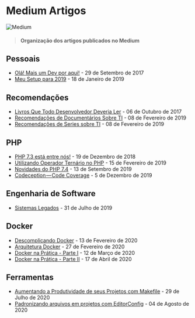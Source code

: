 # Medium Artigos
![Medium](https://www.incimages.com/uploaded_files/inlineimage/630x0/Wordmark_Black_46681.jpg)
> #### Organização dos artigos publicados no Medium


## Pessoais
- [Olá! Mais um Dev por aqui!](https://medium.com/@IgorSantos17/ol%C3%A1-mais-um-dev-por-aqui-bdf62253c0af) - 29 de Setembro de 2017
- [Meu Setup para 2019](https://medium.com/@IgorSantos17/meu-setup-para-2019-3cf00a34f62c) - 18 de Janeiro de 2019

## Recomendações
- [Livros Que Todo Desenvolvedor Deveria Ler](https://medium.com/@IgorSantos17/livros-que-todo-desenvolvedor-deveria-ler-1d0fd67d38a2) - 06 de Outubro de 2017
- [Recomendações de Documentários Sobre TI](https://medium.com/@IgorSantos17/recomenda%C3%A7%C3%B5es-de-document%C3%A1rios-sobre-ti-aa211f7fb9e4) - 08 de Fevereiro de 2019
- [Recomendações de Series sobre TI](https://medium.com/@IgorSantos17/recomenda%C3%A7%C3%B5es-de-series-sobre-ti-ed8afbbe068a) - 08 de Fevereiro de 2019

## PHP
- [PHP 7.3 está entre nós!](https://medium.com/@IgorSantos17/php-7-3-est%C3%A1-entre-n%C3%B3s-f12e9d039385) - 19 de Dezembro de 2018
- [Utilizando Operador Ternário no PHP](https://medium.com/@IgorSantos17/utilizando-operador-tern%C3%A1rio-no-php-4d1c7accbaf1) - 15 de Fevereiro de 2019
- [Novidades do PHP 7.4](https://medium.com/@IgorSantos17/novidades-do-php-7-4-27f55f3e37bf) - 13 de Setembro de 2019
- [Codeception — Code Coverage](https://medium.com/@IgorSantos17/codeception-code-coverage-ead0d3b13b14) - 5 de Dezembro de 2019

## Engenharia de Software
- [Sistemas Legados](https://medium.com/@IgorSantos17/sistemas-legados-3f221365d31a) - 31 de Julho de 2019

## Docker
- [Descomplicando Docker](https://medium.com/@IgorSantos17/descomplicando-docker-cb296e66f1a8) - 13 de Fevereiro de 2020  
- [Arquitetura Docker](https://medium.com/@IgorSantos17/arquitetura-docker-c76cb14ffac6) - 27 de Fevereiro de 2020
- [Docker na Prática - Parte I](https://medium.com/@IgorSantos17/docker-na-pr%C3%A1tica-parte-i-83dfd0190143) - 12 de Março de 2020
- [Docker na Prática - Parte II](https://medium.com/@IgorSantos17/docker-na-pr%C3%A1tica-parte-ii-f7dd3ed4dc5c) - 17 de Abril de 2020

## Ferramentas
- [Aumentando a Produtividade de seus Projetos com Makefile](https://medium.com/@IgorSantos17/aumentando-a-produtividade-de-seus-projetos-com-makefile-1b412019eff) - 29 de Julho de 2020  
- [Padronizando arquivos em projetos com EditorConfig](https://medium.com/@IgorSantos17/padronizando-arquivos-em-projetos-com-editorconfig-b10d2a543da2) - 04 de Agosto de 2020  

